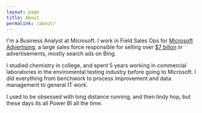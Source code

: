 ```yaml
---
layout: page
title: About
permalink: /about/
---
```


I'm a Business Analyst at Microsoft. I work in Field Sales Ops for [Microsoft Advertising](https://advertising.microsoft.com/home?s_cid=dig-src_uhfcons), a large sales force responsible for selling over [$7 billon](https://view.officeapps.live.com/op/view.aspx?src=https://c.s-microsoft.com/en-us/CMSFiles/MSFT_FY18Q4_10K.docx?version=b04fa6cd-ed0e-a4ea-6f4f-05c9f644b8a2) in advertisements, mostly search ads on Bing.

I studied chemistry in college, and spent 5 years working in commercial laboratories in the enviromental testing industry before going to Microsoft. I did everything from benchwork to process improvement and data management to general IT work.

I used to be obsessed with long distance running, and then lindy hop, but these days its all Power BI all the time.